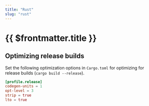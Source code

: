 ```yaml
---
title: "Rust"
slug: "rust"
---
```


<h1>{{ $frontmatter.title }}</h1>

## Optimizing release builds

Set the following optimization options in `Cargo.toml` for optimizing for release builds (`cargo build --release`).

```toml
[profile.release]
codegen-units = 1
opt-level = 3
strip = true
lto = true
```
